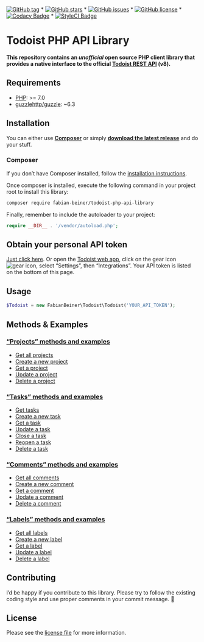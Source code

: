 [![GitHub tag](https://img.shields.io/github/tag/FabianBeiner/Todoist-PHP-API-Library.svg)](https://github.com/FabianBeiner/Todoist-PHP-API-Library/tags) * [![GitHub stars](https://img.shields.io/github/stars/FabianBeiner/Todoist-PHP-API-Library.svg)](https://github.com/FabianBeiner/Todoist-PHP-API-Library/stargazers) * [![GitHub issues](https://img.shields.io/github/issues/FabianBeiner/Todoist-PHP-API-Library.svg)](https://github.com/FabianBeiner/Todoist-PHP-API-Library/issues) * [![GitHub license](https://img.shields.io/github/license/FabianBeiner/Todoist-PHP-API-Library.svg)](https://github.com/FabianBeiner/Todoist-PHP-API-Library/blob/master/LICENSE) * [![Codacy Badge](https://api.codacy.com/project/badge/Grade/a8cad853a2b041a896753b4dda5659ad)](https://www.codacy.com/app/FabianBeiner/Todoist-PHP-API-Library?utm_source=github.com&amp;utm_medium=referral&amp;utm_content=FabianBeiner/Todoist-PHP-API-Library&amp;utm_campaign=Badge_Grade) * [![StyleCI Badge](https://styleci.io/repos/28313097/shield)](https://styleci.io/repos/28313097/)

# Todoist PHP API Library

**This repository contains an _unofficial_ open source PHP client library that provides a native interface to the official [Todoist REST API](https://developer.todoist.com/rest/v8/) (v8).**

## Requirements
- [PHP](http://php.net/): >= 7.0
- [guzzlehttp/guzzle](https://packagist.org/packages/guzzlehttp/guzzle): ~6.3

## Installation

You can either use [**Composer**](https://getcomposer.org/) or simply [**download the latest release**](https://github.com/FabianBeiner/Todoist-PHP-API-Library/releases) and do your stuff.

### Composer

If you don’t have Composer installed, follow the [installation instructions](https://getcomposer.org/doc/00-intro.md).

Once composer is installed, execute the following command in your project root to install this library:

```sh
composer require fabian-beiner/todoist-php-api-library
```

Finally, remember to include the autoloader to your project:

```php
require __DIR__ . '/vendor/autoload.php';
```

## Obtain your personal API token
[Just click here](https://todoist.com/Users/viewPrefs?page=integrations). Or open the [Todoist web app](https://todoist.com), click on the gear icon ![gear icon](https://user-images.githubusercontent.com/86269/32700618-cc113902-c7c7-11e7-9a8c-263f64510ccb.jpeg), select “Settings”, then “Integrations”. Your API token is listed on the bottom of this page.

## Usage
```php
$Todoist = new FabianBeiner\Todoist\Todoist('YOUR_API_TOKEN');
```

## Methods & Examples

### [“Projects” methods and examples](https://github.com/FabianBeiner/Todoist-PHP-API-Library/wiki/Methods:-Projects#projects-methods-and-examples)

* [Get all projects](https://github.com/FabianBeiner/Todoist-PHP-API-Library/wiki/Methods:-Projects#get-all-projects)
* [Create a new project](https://github.com/FabianBeiner/Todoist-PHP-API-Library/wiki/Methods:-Projects#create-a-new-project)
* [Get a project](https://github.com/FabianBeiner/Todoist-PHP-API-Library/wiki/Methods:-Projects#get-a-project)
* [Update a project](https://github.com/FabianBeiner/Todoist-PHP-API-Library/wiki/Methods:-Projects#update-actually-rename-a-project)
* [Delete a project](https://github.com/FabianBeiner/Todoist-PHP-API-Library/wiki/Methods:-Projects#delete-a-project)

### [“Tasks” methods and examples](https://github.com/FabianBeiner/Todoist-PHP-API-Library/wiki/Methods:-Tasks)

* [Get tasks](https://github.com/FabianBeiner/Todoist-PHP-API-Library/wiki/Methods:-Tasks)
* [Create a new task](https://github.com/FabianBeiner/Todoist-PHP-API-Library/wiki/Methods:-Tasks)
* [Get a task](https://github.com/FabianBeiner/Todoist-PHP-API-Library/wiki/Methods:-Tasks)
* [Update a task](https://github.com/FabianBeiner/Todoist-PHP-API-Library/wiki/Methods:-Tasks)
* [Close a task](https://github.com/FabianBeiner/Todoist-PHP-API-Library/wiki/Methods:-Tasks)
* [Reopen a task](https://github.com/FabianBeiner/Todoist-PHP-API-Library/wiki/Methods:-Tasks)
* [Delete a task](https://github.com/FabianBeiner/Todoist-PHP-API-Library/wiki/Methods:-Tasks)

### [“Comments” methods and examples](https://github.com/FabianBeiner/Todoist-PHP-API-Library/wiki/Methods:-Comments#comments-methods-and-examples)

* [Get all comments](https://github.com/FabianBeiner/Todoist-PHP-API-Library/wiki/Methods:-Comments#get-all-comments)
* [Create a new comment](https://github.com/FabianBeiner/Todoist-PHP-API-Library/wiki/Methods:-Comments#create-a-new-comment)
* [Get a comment](https://github.com/FabianBeiner/Todoist-PHP-API-Library/wiki/Methods:-Comments#get-a-comment)
* [Update a comment](https://github.com/FabianBeiner/Todoist-PHP-API-Library/wiki/Methods:-Comments#update-a-comment)
* [Delete a comment](https://github.com/FabianBeiner/Todoist-PHP-API-Library/wiki/Methods:-Comments#delete-a-comment)

### [“Labels” methods and examples](https://github.com/FabianBeiner/Todoist-PHP-API-Library/wiki/Methods:-Labels#labels-methods-and-examples)

* [Get all labels](https://github.com/FabianBeiner/Todoist-PHP-API-Library/wiki/Methods:-Labels#get-all-labels)
* [Create a new label](https://github.com/FabianBeiner/Todoist-PHP-API-Library/wiki/Methods:-Labels#create-a-new-label)
* [Get a label](https://github.com/FabianBeiner/Todoist-PHP-API-Library/wiki/Methods:-Labels#get-a-label)
* [Update a label](https://github.com/FabianBeiner/Todoist-PHP-API-Library/wiki/Methods:-Labels#update-actually-rename-a-label)
* [Delete a label](https://github.com/FabianBeiner/Todoist-PHP-API-Library/wiki/Methods:-Labels#delete-a-label)

## Contributing
I’d be happy if you contribute to this library. Please try to follow the existing coding style and use proper comments in your commit message. 🙏

## License

Please see the [license file](https://github.com/FabianBeiner/Todoist-PHP-API-Library/blob/master/LICENSE) for more information.

